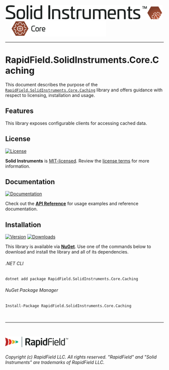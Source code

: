 <!--
Copyright (c) RapidField LLC. Licensed under the MIT License. See LICENSE.txt in the project root for license information.
-->

[![Solid Instruments](../../SolidInstruments.Logo.Color.Transparent.500w.png)](../../README.md)
<br />&nbsp;&nbsp;&nbsp;&nbsp;
![Core](../../doc/images/Label.Core.300w.png)
- - -

# RapidField.SolidInstruments.Core.Caching

This document describes the purpose of the [`RapidField.SolidInstruments.Core.Caching`]() library and offers guidance with respect to licensing, installation and usage.

## Features

This library exposes configurable clients for accessing cached data.

## License

[![License](https://img.shields.io/github/license/rapidfield/solid-instruments?style=flat&color=lightseagreen&label=license&logo=open-access&logoColor=lightgrey)](../../LICENSE.txt)

**Solid Instruments** is [MIT-licensed](https://en.wikipedia.org/wiki/MIT_License). Review the [license terms](../../LICENSE.txt) for more information.

## Documentation

[![Documentation](https://img.shields.io/badge/documentation-website-tan?style=flat&logo=buffer&logoColor=lightgrey)](https://www.solidinstruments.com/api/RapidField.SolidInstruments.Core.Caching.html)

Check out the [**API Reference**](https://www.solidinstruments.com/api/RapidField.SolidInstruments.Core.Caching.html) for usage examples and reference documentation.

## Installation

[![Version](https://img.shields.io/nuget/vpre/RapidField.SolidInstruments.Core.Caching?style=flat&color=blue&label=version&logo=nuget&logoColor=lightgrey)](https://www.nuget.org/packages/RapidField.SolidInstruments.Core.Caching)
[![Downloads](https://img.shields.io/nuget/dt/RapidField.SolidInstruments.Core.Caching?style=flat&color=blue&logo=nuget&logoColor=lightgrey)](https://www.nuget.org/packages/RapidField.SolidInstruments.Core.Caching)

This library is available via [**NuGet**](https://docs.microsoft.com/en-us/nuget/quickstart/install-and-use-a-package-in-visual-studio). Use one of the commands below to download and install the library and all of its dependencies.

###### .NET CLI

```shell
dotnet add package RapidField.SolidInstruments.Core.Caching
```

###### NuGet Package Manager

```shell
Install-Package RapidField.SolidInstruments.Core.Caching
```

<br />

- - -

<br />

[![RapidField](../../RapidField.Logo.Color.Black.Transparent.200w.png)](https://www.rapidfield.com)

###### Copyright (c) RapidField LLC. All rights reserved. "RapidField" and "Solid Instruments" are trademarks of RapidField LLC.